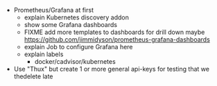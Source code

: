 

- Prometheus/Grafana at first
  - explain Kubernetes discovery addon
  - show some Grafana dashboards
  - FIXME add more templates to dashboards for drill down
    maybe https://github.com/jimmidyson/prometheus-grafana-dashboards
  - explain Job to configure Grafana here
  - explain labels
    - docker/cadvisor/kubernetes
- Use "Thux" but create 1 or more general api-keys for testing that we thedelete late
